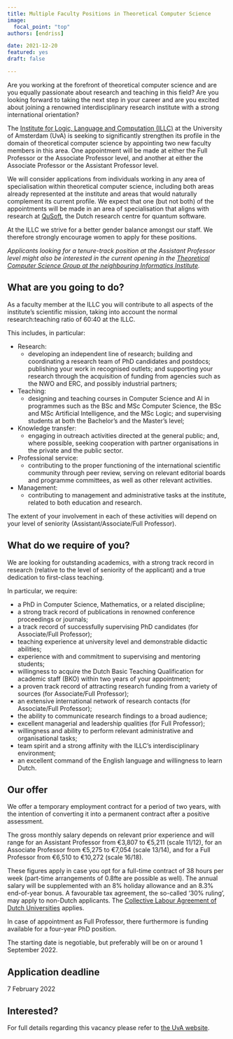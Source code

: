 ```yaml
---
title: Multiple Faculty Positions in Theoretical Computer Science
image:
  focal_point: "top"
authors: [endriss]

date: 2021-12-20
featured: yes
draft: false

---
```


Are you working at the forefront of theoretical computer science and are you equally passionate about research and teaching in this field? Are you looking forward to taking the next step in your career and are you excited about joining a renowned interdisciplinary research institute with a strong international orientation?
<!--more-->


The [Institute for Logic, Language and Computation (ILLC)](https://www.illc.uva.nl/) at the University of Amsterdam (UvA) is seeking to significantly strengthen its profile in the domain of theoretical computer science by appointing two new faculty members in this area. One appointment will be made at either the Full Professor or the Associate Professor level, and another at either the Associate Professor or the Assistant Professor level.

We will consider applications from individuals working in any area of specialisation within theoretical computer science, including both areas already represented at the institute and areas that would naturally complement its current profile. We expect that one (but not both) of the appointments will be made in an area of specialisation that aligns with research at [QuSoft](https://www.qusoft.org/), the Dutch research centre for quantum software.

At the ILLC we strive for a better gender balance amongst our staff. We therefore strongly encourage women to apply for these positions. 

*Applicants looking for a tenure-track position at the Assistant Professor level might also be interested in the current opening in the [Theoretical Computer Science Group at the neighbouring Informatics Institute](https://vacatures.uva.nl/UvA/job/Tenure-Track-Position-in-Theoretical-Computer-Science/737970202/).*


## What are you going to do?
As a faculty member at the ILLC you will contribute to all aspects of the institute’s scientific mission, taking into account the normal research:teaching ratio of 60:40 at the ILLC.

This includes, in particular:
- Research:
  * developing an independent line of research; building and coordinating a research team of PhD candidates and postdocs; publishing your work in recognised outlets; and supporting your research through the acquisition of funding from agencies such as the NWO and ERC, and possibly industrial partners;
- Teaching:
  * designing and teaching courses in Computer Science and AI in programmes such as the BSc and MSc Computer Science, the BSc and MSc Artificial Intelligence, and the MSc Logic; and supervising students at both the Bachelor’s and the Master’s level;
- Knowledge transfer:
  * engaging in outreach activities directed at the general public; and, where possible, seeking cooperation with partner organisations in the private and the public sector.
- Professional service:
  * contributing to the proper functioning of the international scientific community through peer review, serving on relevant editorial boards and programme committees, as well as other relevant activities.
- Management:
  * contributing to management and administrative tasks at the institute, related to both education and research.

The extent of your involvement in each of these activities will depend on your level of seniority (Assistant/Associate/Full Professor).


## What do we require of you?
We are looking for outstanding academics, with a strong track record in research (relative to the level of seniority of the applicant) and a true dedication to first-class teaching.



In particular, we require:
- a PhD in Computer Science, Mathematics, or a related discipline;
- a strong track record of publications in renowned conference proceedings or journals;
- a track record of successfully supervising PhD candidates (for Associate/Full Professor);
- teaching experience at university level and demonstrable didactic abilities;
- experience with and commitment to supervising and mentoring students;
- willingness to acquire the Dutch Basic Teaching Qualification for academic staff (BKO) within two years of your appointment;
- a proven track record of attracting research funding from a variety of sources (for Associate/Full Professor);
- an extensive international network of research contacts (for Associate/Full Professor);
- the ability to communicate research findings to a broad audience;
- excellent managerial and leadership qualities (for Full Professor);
- willingness and ability to perform relevant administrative and organisational tasks;
- team spirit and a strong affinity with the ILLC’s interdisciplinary environment;
- an excellent command of the English language and willingness to learn Dutch.


## Our offer
We offer a temporary employment contract for a period of two years, with the intention of converting it into a permanent contract after a positive assessment.

The gross monthly salary depends on relevant prior experience and will range for an Assistant Professor from €3,807 to €5,211 (scale 11/12), for an Associate Professor from €5,275 to €7,054 (scale 13/14), and for a Full Professor from €6,510 to €10,272 (scale 16/18).

These figures apply in case you opt for a full-time contract of 38 hours per week (part-time arrangements of 0.8fte are possible as well). The annual salary will be supplemented with an 8% holiday allowance and an 8.3% end-of-year bonus. A favourable tax agreement, the so-called ‘30% ruling’, may apply to non-Dutch applicants. The [Collective Labour Agreement of Dutch Universities](https://www.vsnu.nl/en_GB/cao-universiteiten.html) applies.

In case of appointment as Full Professor, there furthermore is funding available for a four-year PhD position.

The starting date is negotiable, but preferably will be on or around 1 September 2022.

## Application deadline
7 February 2022

## Interested?
For full details regarding this vacancy please refer to [the UvA website](https://vacatures.uva.nl/UvA/job/Faculty-Positions-in-Theoretical-Computer-Science/737826402/).
